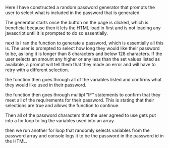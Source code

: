 Here I have constructed a random password generator that prompts the user to 
select what is included in the password that is generated.

The generator starts once the button on the page is clicked, which is beneficial because then it lets the HTML load in first and is not loading any javascript until it is prompted to do so essentially.

next is I ran the function to generate a password, which is essentially all this is.
The user is prompted to select how long they would like their password to be, as long it is longer than 8 characters and below 128 characters.
If the user selects an amount any higher or any less than the set values listed as available, a prompt will tell them that they made an error and will have to retry with a different selection.

the function then goes through all of the variables listed and confirms what they would like used in their password.

the function then goes through multipl "IF" statements to confirm that they meet all of the requirements for their password. This is stating that their selections are true and allows the function to continue.

Then all of the password characters that the user agreed to use gets put into a for loop to log the variables used into an array.

then we run another for loop that randomly selects variables from the password array and console logs it to be the password in the password id in the HTML.

